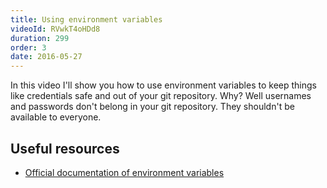 ```yaml
---
title: Using environment variables
videoId: RVwkT4oHDd8
duration: 299
order: 3
date: 2016-05-27
---
```


In this video I'll show you how to use environment variables to keep things like credentials safe and out of your git repository. Why? Well usernames and passwords don't belong in your git repository. They shouldn't be available to everyone.


## Useful resources
* <a href="https://confluence.atlassian.com/bitbucket/environment-variables-in-bitbucket-pipelines-794502608.html" target="_blank">Official documentation of environment variables</a>